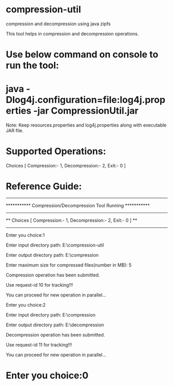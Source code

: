 # compression-util
compression and decompression using java zipfs

This tool helps in compression and decompression operations.

Use below command on console to run the tool:
==========================================================================
java -Dlog4j.configuration=file:log4j.properties -jar CompressionUtil.jar
==========================================================================
Note: Keep resources.properties and log4j.properties along with executable JAR file.

Supported Operations:
==========================================================================
Choices [ Compression:- 1, Decompression:- 2, Exit:- 0 ] 

Reference Guide:
==========================================================================
**************************************************************
*********** Compression/Decompression Tool Running ***********
**************************************************************
** Choices [ Compression:- 1, Decompression:- 2, Exit:- 0 ] **
**************************************************************
Enter you choice:1

Enter input directory path: E:\compression-util

Enter output directory path: E:\compression

Enter maximum size for compressed files(number in MB): 5

Compression operation has been submitted.

Use request-id 10 for tracking!!!

You can proceed for new operation in parallel...

Enter you choice:2

Enter input directory path: E:\compression

Enter output directory path: E:\decompression

Decompression operation has been submitted.

Use request-id 11 for tracking!!!

You can proceed for new operation in parallel...

Enter you choice:0
==========================================================================
